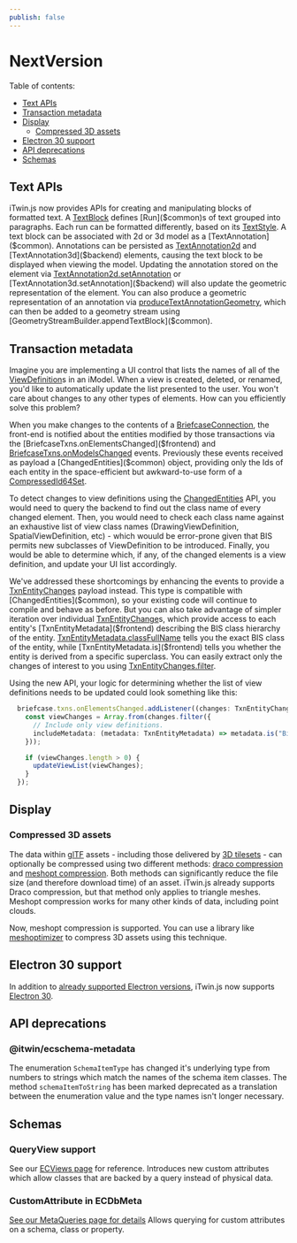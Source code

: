 ```yaml
---
publish: false
---
```


# NextVersion

Table of contents:

- [Text APIs](#text-apis)
- [Transaction metadata](#transaction-metadata)
- [Display](#display)
  - [Compressed 3D assets](#compressed-3d-assets)
- [Electron 30 support](#electron-30-support)
- [API deprecations](#api-deprecations)
- [Schemas](#schemas)

## Text APIs

iTwin.js now provides APIs for creating and manipulating blocks of formatted text. A [TextBlock]($common) defines [Run]($common)s of text grouped into paragraphs. Each run can be formatted differently, based on its [TextStyle]($common). A text block can be associated with 2d or 3d model as a [TextAnnotation]($common). Annotations can be persisted as [TextAnnotation2d]($backend) and [TextAnnotation3d]($backend) elements, causing the text block to be displayed when viewing the model. Updating the annotation stored on the element via [TextAnnotation2d.setAnnotation]($backend) or [TextAnnotation3d.setAnnotation]($backend) will also update the geometric representation of the element. You can also produce a geometric representation of an annotation via [produceTextAnnotationGeometry]($backend), which can then be added to a geometry stream using [GeometryStreamBuilder.appendTextBlock]($common).

## Transaction metadata

Imagine you are implementing a UI control that lists the names of all of the [ViewDefinition]($backend)s in an iModel. When a view is created, deleted, or renamed, you'd like to automatically update the list presented to the user. You won't care about changes to any other types of elements. How can you efficiently solve this problem?

When you make changes to the contents of a [BriefcaseConnection]($frontend), the front-end is notified about the entities modified by those transactions via the [BriefcaseTxns.onElementsChanged]($frontend) and [BriefcaseTxns.onModelsChanged]($frontend) events. Previously these events received as payload a [ChangedEntities]($common) object, providing only the Ids of each entity in the space-efficient but awkward-to-use form of a [CompressedId64Set]($bentley).

To detect changes to view definitions using the [ChangedEntities]($common) API, you would need to query the backend to find out the class name of every changed element. Then, you would need to check each class name against an exhaustive list of view class names (DrawingViewDefinition, SpatialViewDefinition, etc) - which wouuld be error-prone given that BIS permits new subclasses of ViewDefinition to be introduced. Finally, you would be able to determine which, if any, of the changed elements is a view definition, and update your UI list accordingly.

We've addressed these shortcomings by enhancing the events to provide a [TxnEntityChanges]($frontend) payload instead. This type is compatible with [ChangedEntities]($common), so your existing code will continue to compile and behave as before. But you can also take advantage of simpler iteration over individual [TxnEntityChange]($frontend)s, which provide access to each entity's [TxnEntityMetadata]($frontend) describing the BIS class hierarchy of the entity. [TxnEntityMetadata.classFullName]($frontend) tells you the exact BIS class of the entity, while [TxnEntityMetadata.is]($frontend) tells you whether the entity is derived from a specific superclass. You can easily extract only the changes of interest to you using [TxnEntityChanges.filter]($frontend).

Using the new API, your logic for determining whether the list of view definitions needs to be updated could look something like this:

```ts
  briefcase.txns.onElementsChanged.addListener((changes: TxnEntityChanges) => {
    const viewChanges = Array.from(changes.filter({
      // Include only view definitions.
      includeMetadata: (metadata: TxnEntityMetadata) => metadata.is("BisCore:ViewDefinition"),
    }));

    if (viewChanges.length > 0) {
      updateViewList(viewChanges);
    }
  });
```

## Display

### Compressed 3D assets

The data within [glTF](https://en.wikipedia.org/wiki/GlTF) assets - including those delivered by [3D tilesets](https://github.com/CesiumGS/3d-tiles) - can optionally be compressed using two different methods: [draco compression](https://github.com/KhronosGroup/glTF/blob/main/extensions/2.0/Khronos/KHR_draco_mesh_compression/README.md) and [meshopt compression](https://github.com/KhronosGroup/glTF/tree/main/extensions/2.0/Vendor/EXT_meshopt_compression). Both methods can significantly reduce the file size (and therefore download time) of an asset. iTwin.js already supports Draco compression, but that method only applies to triangle meshes. Meshopt compression works for many other kinds of data, including point clouds.

Now, meshopt compression is supported. You can use a library like [meshoptimizer](https://github.com/zeux/meshoptimizer) to compress 3D assets using this technique.

## Electron 30 support

In addition to [already supported Electron versions](../learning/SupportedPlatforms.md#electron), iTwin.js now supports [Electron 30](https://www.electronjs.org/blog/electron-30-0).

## API deprecations

### @itwin/ecschema-metadata

The enumeration `SchemaItemType` has changed it's underlying type from numbers to strings which match the names of the schema item classes.
The method `schemaItemToString` has been marked deprecated as a translation between the enumeration value and the type names isn't longer necessary.

## Schemas

### QueryView support

See our [ECViews page](../learning/ECSqlReference/Views.md) for reference.
Introduces new custom attributes which allow classes that are backed by a query instead of physical data.

### CustomAttribute in ECDbMeta

[See our MetaQueries page for details](../learning/ECSqlReference/MetaQueries.md#examples-on-how-to-query-for-custom-attributes)
Allows querying for custom attributes on a schema, class or property.
